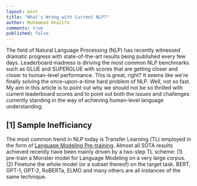 ```yaml
---
layout: post
title: "What's Wrong with Current NLP?"
author: Muhammad Khalifa
comments: true
published: false
---
```



The field of Natural Language Processing (NLP) has recently witnessed dramatic progress with state-of-the-art results being published every few days. Leaderboard madness is diriving the most common NLP benchmarks such as GLUE and SUPERGLUE with scores that are getting closer and closer to human-level performance. This is great, right? It seems like we're finally solving the once-upon-a-time hard problem of NLP. Well, not so fast. My aim in this article is to point out why we should not be so thrilled with current leaderboard scores and to point out both the issues and challenges currently standing in the way of achieving human-level language understanding.



## [1] Sample Inefficiancy

The most common trend in NLP today is Transfer Learning (TL) employed in the form of [Language Modeling Pre-training](https://arxiv.org/abs/1801.06146). Almost all SOTA results achieved recently have been mainly driven by a two-step TL scheme: (1) pre-train a Monster model for Language Modeling on a very large corpus. (2) Finetune the whole model (or a subset thereof) on the target task. BERT, GPT-1, GPT-2, RoBERTa, ELMO and many others are all instances of the same technique.